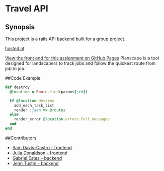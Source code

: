 # Travel API

## Synopsis

This project is a rails API backend built for a group project.

[hosted at](https://shielded-atoll-99970.herokuapp.com/)

[View the front end for this assignment on GitHub Pages](https://donaldsonjulia.github.io/TIY-Planscape/)
Planscape is a tool designed for landscapers to track jobs and follow the quickest route from job to job.

##Code Example
```ruby
def destroy
  @location = Route.find(params[:id])

  if @location.destroy
    add_each_task_list
    render :json => @routes
  else
    render_error @location.errors.full_messages
  end
end
```

##Contributors

* [Sam Davis-Castro - frontend](https://github.com/SamPlifier)
* [Julia Donaldson - frontend](https://github.com/donaldsonjulia)
* [Gabriel Estes - backend](https://github.com/gabrielestes)
* [Jenn Tustin - backend](https://github.com/jennt)
